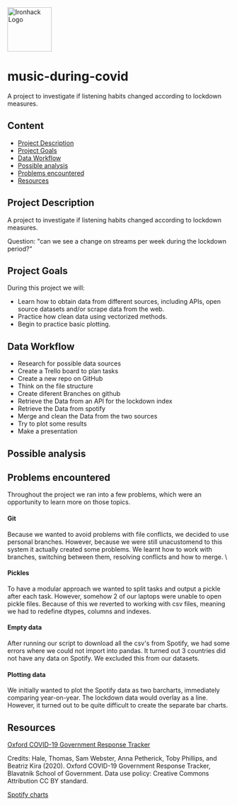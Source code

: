 <img src="https://bit.ly/2VnXWr2" alt="Ironhack Logo" width="100"/>

# music-during-covid
A project to investigate if listening habits changed according to lockdown measures.


## Content
- [Project Description](#project-description)
- [Project Goals](#project-goals)
- [Data Workflow](#data-workflow)
- [Possible analysis](#possible-analysis)
- [Problems encountered](#problems-encountered)
- [Resources](#resources)

## Project Description  
A project to investigate if listening habits changed according to lockdown measures.

Question:
"can we see a change on streams per week during the lockdown period?"

## Project Goals
During this project we will:
* Learn how to obtain data from different sources, including APIs, open source datasets and/or scrape data from the web.
* Practice how clean data using vectorized methods.
* Begin to practice basic plotting.

## Data Workflow

* Research for possible data sources
* Create a Trello board to plan tasks
* Create a new repo on GitHub
* Think on the file structure
* Create diferent Branches on github
* Retrieve the Data from an API for the lockdown index
* Retrieve the Data from spotify 
* Merge and clean the Data from the two sources
* Try to plot some results
* Make a presentation

## Possible analysis


## Problems encountered
Throughout the project we ran into a few problems, which were an opportunity to learn more on those topics. 

#### Git
Because we wanted to avoid problems with file conflicts, we decided to use personal branches. However, because we were still unacustomend to this system it actually created some problems. We learnt how to work with branches, switching between them, resolving conflicts and how to merge. \

#### Pickles
To have a modular approach we wanted to split tasks and output a pickle after each task. However, somehow 2 of our laptops were unable to open pickle files. Because of this we reverted to working with csv files, meaning we had to redefine dtypes, columns and indexes. 

#### Empty data
After running our script to download all the csv's from Spotify, we had some errors where we could not import into pandas. It turned out 3 countries did not have any data on Spotify. We excluded this from our datasets.

#### Plotting data
We initially wanted to plot the Spotify data as two barcharts, immediately comparing year-on-year. The lockdown data would overlay as a line. However, it turned out to be quite difficult to create the separate bar charts. 

## Resources


<a href='https://covidtracker.bsg.ox.ac.uk/'>Oxford COVID-19 Government Response Tracker</a>

Credits:
Hale, Thomas, Sam Webster, Anna Petherick, Toby Phillips, and Beatriz Kira (2020). Oxford COVID-19 Government Response Tracker, Blavatnik School of Government. Data use policy: Creative Commons Attribution CC BY standard.

<a href='https://spotifycharts.com/'>Spotify charts</a>


